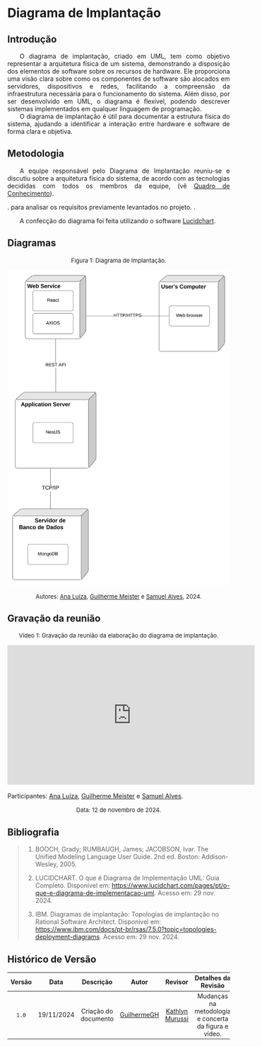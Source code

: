 # Diagrama de Implantação

## Introdução

<p align="justify"> &emsp;&emsp;O diagrama de implantação, criado em UML, tem como objetivo representar a arquitetura física de um sistema, demonstrando a disposição dos elementos de software sobre os recursos de hardware. Ele proporciona uma visão clara sobre como os componentes de software são alocados em servidores, dispositivos e redes, facilitando a compreensão da infraestrutura necessária para o funcionamento do sistema. Além disso, por ser desenvolvido em UML, o diagrama é flexível, podendo descrever sistemas implementados em qualquer linguagem de programação.<br>
&emsp;&emsp;O diagrama de implantação é útil para documentar a estrutura física do sistema, ajudando a identificar a interação entre hardware e software de forma clara e objetiva.</p>

## Metodologia

<p align="justify">&emsp;&emsp;A equipe responsável pelo Diagrama de Implantação reuniu-se e discutiu sobre a arquitetura física do sistema, de acordo com as tecnologias decididas com todos os membros da equipe, (vê <a href="https://unbarqdsw2024-2.github.io/2024.2_G5_Turismo_Entrega_02/#/Modelagem/2.5.1quadro-de-conhecimentos" target="blank">Quadro de Conhecimento</a>).</p>.
para analisar os requisitos previamente levantados no projeto. .</p>
<p align="justify">&emsp;&emsp;A confecção do diagrama foi feita utilizando o software <a href="https://www.lucidchart.com" target="blank">Lucidchart</a>.</p>

## Diagramas

<font size="2"><p style="text-align: center">Figura 1: Diagrama de Implantação.</p></font>

<div style= "max-width: 800px">
 
![Diagrama de Componentes](assets/Diagrama-de-implantacao.svg)
 
</div>

<font size="2"><p style="text-align: center">Autores: [Ana Luíza](AnaGH), [Guilherme Meister](GuilhermeGH) e [Samuel Alves](SamuelGH), 2024.</p></font>

## Gravação da reunião

<font size="2"><p style="text-align: center">Vídeo 1: Gravação da reunião da elaboração do diagrama de implantação.</p></font>
<iframe width="560" height="315" 
  src="https://www.youtube.com/embed/FpoC4CNPS9c" 
  frameborder="0" 
  allow="accelerometer; autoplay; clipboard-write; encrypted-media; gyroscope; picture-in-picture" 
  allowfullscreen>
</iframe>

Participantes: [Ana Luíza](AnaGH), [Guilherme Meister](GuilhermeGH) e [Samuel Alves](SamuelGH).

<font size="2"><p style="text-align: center">Data: 12 de novembro de 2024. </p></font>

## Bibliografia

> 1. BOOCH, Grady; RUMBAUGH, James; JACOBSON, Ivar. The Unified Modeling Language User Guide. 2nd ed. Boston: Addison-Wesley, 2005.
>
> 2. LUCIDCHART. O que é Diagrama de Implementação UML: Guia Completo. Disponível em: https://www.lucidchart.com/pages/pt/o-que-e-diagrama-de-implementacao-uml. Acesso em: 29 nov. 2024.
>
> 3. IBM. Diagramas de implantação: Topologias de implantação no Rational Software Architect. Disponível em: https://www.ibm.com/docs/pt-br/rsas/7.5.0?topic=topologies-deployment-diagrams. Acesso em: 29 nov. 2024.

## Histórico de Versão

| Versão | Data | Descrição | Autor | Revisor | Detalhes da Revisão |
|:-:|:-:|:-:|:-:|:-:| :-: |
|`1.0`| 19/11/2024 | Criação do documento| [GuilhermeGH]| [Kathlyn Murussi](KathlynGH) | Mudanças na metodologia e concerta da figura e vídeo. |

[AnaGH]: https://github.com/analufernanndess
[CainaGH]: https://github.com/freitasc
[ClaudioGH]: https://github.com/claudiohsc
[EliasGH]: https://github.com/EliasOliver21
[GuilhermeGH]: https://github.com/gmeister18
[JoelGH]: https://github.com/JoelSRangel
[KathlynGH]: https://github.com/klmurussi
[PabloGH]: https://github.com/pabloheika
[PedroRH]: https://github.com/pedro-rodiguero
[PedroPGH]: https://github.com/Pedrin0030
[SamuelGH]: https://github.com/samuelalvess
[TalesGH]: https://github.com/TalesRG